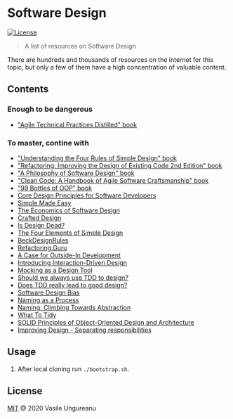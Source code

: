 # Software Design

<a href="https://github.com/VasileUngureanu/repository-template/blob/master/LICENSE"><img src="https://img.shields.io/badge/license-MIT-green.svg" alt="License"></a>

> A list of resources on Software Design

There are hundreds and thousands of resources on the internet for this topic, but only a few of them have a high concentration of valuable content.

## Contents

### Enough to be dangerous

* ["Agile Technical Practices Distilled" book](https://www.goodreads.com/book/show/41758433-agile-technical-practices-distilled)

### To master, contine with

* ["Understanding the Four Rules of Simple Design" book](https://www.goodreads.com/book/show/21841698-understanding-the-four-rules-of-simple-design)
* ["Refactoring: Improving the Design of Existing Code 2nd Edition" book](https://www.goodreads.com/book/show/44719608-refactoring)
* ["A Philosophy of Software Design" book](https://www.goodreads.com/book/show/39996759-a-philosophy-of-software-design)
* ["Clean Code: A Handbook of Agile Software Craftsmanship" book](https://www.goodreads.com/book/show/3735293-clean-code)
* ["99 Bottles of OOP" book](https://www.goodreads.com/book/show/31183020-99-bottles-of-oop)
* [Core Design Principles for Software Developers](https://www.youtube.com/watch?v=llGgO74uXMI)
* [Simple Made Easy](https://www.infoq.com/presentations/Simple-Made-Easy/)
* [The Economics of Software Design](https://www.youtube.com/watch?v=TQ9rng6YFeY)
* [Crafted Design](https://www.youtube.com/watch?v=dYvSaajboEs)
* [Is Design Dead?](https://martinfowler.com/articles/designDead.html)
* [The Four Elements of Simple Design](https://blog.jbrains.ca/permalink/the-four-elements-of-simple-design)
* [BeckDesignRules](https://martinfowler.com/bliki/BeckDesignRules.html)
* [Refactoring.Guru](https://refactoring.guru/)
* [A Case for Outside-In Development](https://codurance.com/2017/10/23/outside-in-design/)
* [Introducing Interaction-Driven Design](https://codurance.com/2017/12/08/introducing-idd/)
* [Mocking as a Design Tool](https://codurance.com/2018/10/18/mocking-as-a-design-tool/)
* [Should we always use TDD to design?](https://codurance.com/2018/05/26/should-we-always-use-tdd-to-design/)
* [Does TDD really lead to good design?](https://codurance.com/2015/05/12/does-tdd-lead-to-good-design/)
* [Software Design Bias](https://codurance.com/2017/11/17/design-bias/)
* [Naming as a Process](https://www.digdeeproots.com/articles/naming-as-a-process/)
* [Naming: Climbing Towards Abstraction](https://codedevotional.com/blog/naming-climbing-towards-abstraction)
* [What To Tidy](https://medium.com/@kentbeck_7670/what-to-tidy-28cb46e55009)
* [SOLID Principles of Object-Oriented Design and Architecture](https://www.udemy.com/course/solid-principles-object-oriented-design-architecture/)
* [Improving Design - Separating responsibilities](https://jovmit.io/posts/simple-design/)

## Usage

1. After local cloning run `./bootstrap.sh`.

License
-------

[MIT](LICENSE) @ 2020 Vasile Ungureanu

